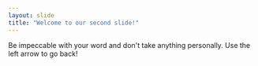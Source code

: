 ```yaml
---
layout: slide
title: "Welcome to our second slide!"
---
```

Be impeccable with your word and don't take anything personally. 
Use the left arrow to go back!
